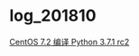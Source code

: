 # log_201810
[CentOS 7.2 编译 Python 3.7.1 rc2 ](https://github.com/flyingercn/log_201810/blob/master/20181018NO01.md)